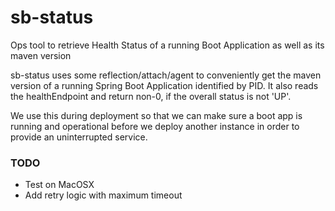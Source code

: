 # sb-status
Ops tool to retrieve Health Status of a running Boot Application as well as its maven version

sb-status uses some reflection/attach/agent to conveniently get the maven version of a running Spring Boot Application identified by PID. It also reads the healthEndpoint and return non-0, if the overall status is not 'UP'.

We use this during deployment so that we can make sure a boot app is running and operational before we deploy another instance in order to provide an uninterrupted service.

### TODO 

* Test on MacOSX
* Add retry logic with maximum timeout
